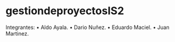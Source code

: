 # gestiondeproyectosIS2
Integrantes:
    •     Aldo Ayala.
    •     Dario Nuñez.
    •     Eduardo Maciel.
    •     Juan Martinez.
